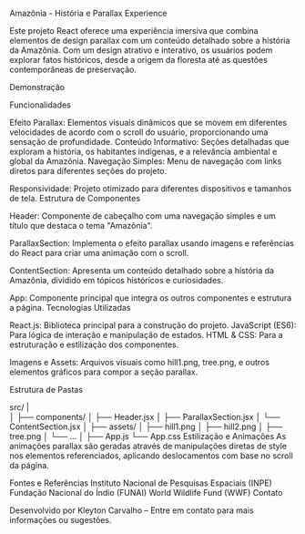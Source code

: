 Amazônia - História e Parallax Experience
  
Este projeto React oferece uma experiência imersiva que combina elementos de design parallax com um conteúdo detalhado sobre a história da Amazônia. Com um design atrativo e interativo, os usuários podem explorar fatos históricos, desde a origem da floresta até as questões contemporâneas de preservação.

Demonstração

Funcionalidades

Efeito Parallax: Elementos visuais dinâmicos que se movem em diferentes velocidades de acordo com o scroll do usuário, proporcionando uma sensação de profundidade.
Conteúdo Informativo: Seções detalhadas que exploram a história, os habitantes indígenas, e a relevância ambiental e global da Amazônia.
Navegação Simples: Menu de navegação com links diretos para diferentes seções do projeto.

Responsividade: Projeto otimizado para diferentes dispositivos e tamanhos de tela.
Estrutura de Componentes

Header: Componente de cabeçalho com uma navegação simples e um título que destaca o tema "Amazônia".

ParallaxSection: Implementa o efeito parallax usando imagens e referências do React para criar uma animação com o scroll.

ContentSection: Apresenta um conteúdo detalhado sobre a história da Amazônia, dividido em tópicos históricos e curiosidades.

App: Componente principal que integra os outros componentes e estrutura a página.
Tecnologias Utilizadas

React.js: Biblioteca principal para a construção do projeto.
JavaScript (ES6): Para lógica de interação e manipulação de estados.
HTML & CSS: Para a estruturação e estilização dos componentes.

Imagens e Assets: Arquivos visuais como hill1.png, tree.png, e outros elementos gráficos para compor a seção parallax.

Estrutura de Pastas


src/
|   
│
├── components/
│   ├── Header.jsx
│   ├── ParallaxSection.jsx
│   └── ContentSection.jsx
│
├── assets/
│   ├── hill1.png
│   ├── hill2.png
│   ├── tree.png
│   └── ...
│
├── App.js
└── App.css
Estilização e Animações
As animações parallax são geradas através de manipulações diretas de style nos elementos referenciados, aplicando deslocamentos com base no scroll da página.

Fontes e Referências
Instituto Nacional de Pesquisas Espaciais (INPE)
Fundação Nacional do Índio (FUNAI)
World Wildlife Fund (WWF)
Contato

Desenvolvido por Kleyton Carvalho – Entre em contato para mais informações ou sugestões.
